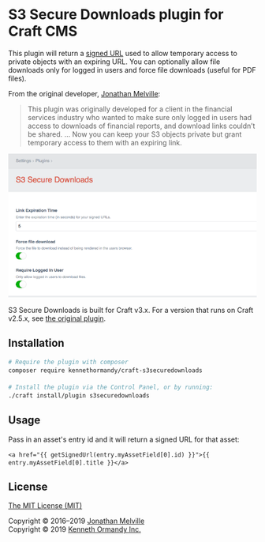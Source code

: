 # S3 Secure Downloads plugin for Craft CMS

This plugin will return a [signed URL](http://docs.aws.amazon.com/AmazonS3/latest/dev/ShareObjectPreSignedURL.html) used to allow temporary access to private objects with an expiring URL. You can optionally allow file downloads only for logged in users and force file downloads (useful for PDF files).

From the original developer, [Jonathan Melville](https://github.com/jonathanmelville/s3securedownloads):

> This plugin was originally developed for a client in the financial services industry who wanted to make sure only logged in users had access to downloads of financial reports, and download links couldn’t be shared. … Now you can keep your S3 objects private but grant temporary access to them with an expiring link. 

![Screenshot of the plugin settings.](./src/resources/screenshots/screenshot.png)

S3 Secure Downloads is built for Craft v3.x. For a version that runs on Craft v2.5.x, see [the original plugin](https://github.com/jonathanmelville/s3securedownloads).

## Installation

```sh
# Require the plugin with composer
composer require kennethormandy/craft-s3securedownloads

# Install the plugin via the Control Panel, or by running:
./craft install/plugin s3securedownloads
```

## Usage

Pass in an asset's entry id and it will return a signed URL for that asset:

```twig
<a href="{{ getSignedUrl(entry.myAssetField[0].id) }}">{{ entry.myAssetField[0].title }}</a>
```

## License

[The MIT License (MIT)](./LICENSE.md)

Copyright © 2016–2019 [Jonathan Melville](https://github.com/jonathanmelville/s3securedownloads)<br/>
Copyright © 2019 [Kenneth Ormandy Inc.](https://kennethormandy.com)
